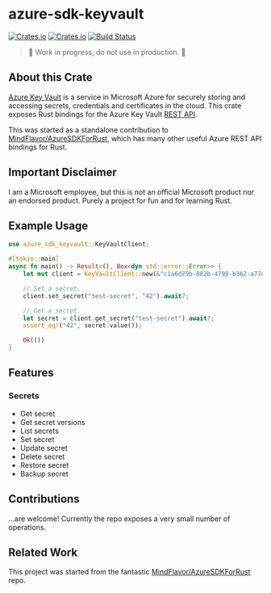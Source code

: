 # azure-sdk-keyvault

[![Crates.io](https://img.shields.io/crates/v/azure-sdk-keyvault)](https://crates.io/crates/azure-sdk-keyvault)
[![Crates.io](https://img.shields.io/crates/l/azure-sdk-keyvault)](https://crates.io/crates/azure-sdk-keyvault)
[![Build Status](https://travis-ci.org/guywaldman/azure-sdk-keyvault.svg?branch=master)](https://travis-ci.org/guywaldman/azure-sdk-keyvault)

> 🚧 Work in progress, do not use in production. 🚧

## About this Crate

[Azure Key Vault](https://azure.microsoft.com/en-us/services/key-vault/) is a service in Microsoft Azure for securely storing and accessing secrets, credentials and certificates in the cloud.
This crate exposes Rust bindings for the Azure Key Vault [REST API](https://docs.microsoft.com/en-us/rest/api/keyvault/).

This was started as a standalone contribution to [MindFlavor/AzureSDKForRust](https://github.com/MindFlavor/AzureSDKForRust),
which has many other useful Azure REST API bindings for Rust.

## Important Disclaimer

I am a Microsoft employee, but this is not an official Microsoft product nor an endorsed product.
Purely a project for fun and for learning Rust.

## Example Usage

```rust
use azure_sdk_keyvault::KeyVaultClient;

#[tokio::main]
async fn main() -> Result<(), Box<dyn std::error::Error>> {
    let mut client = KeyVaultClient::new(&"c1a6d79b-082b-4798-b362-a77e96de50db", &"SUPER_SECRET_KEY", &"bc598e67-03d8-44d5-aa46-8289b9a39a14", &"test-keyvault");

    // Set a secret.
    client.set_secret("test-secret", "42").await?;

    // Get a secret.
    let secret = client.get_secret("test-secret").await?;
    assert_eq!("42", secret.value());

    Ok(())
}
```

## Features

### Secrets

- Get secret
- Get secret versions
- List secrets
- Set secret
- Update secret
- Delete secret
- Restore secret
- Backup secret

## Contributions

...are welcome! Currently the repo exposes a very small number of operations.

## Related Work

This project was started from the fantastic [MindFlavor/AzureSDKForRust](https://github.com/MindFlavor/AzureSDKForRust) repo.
